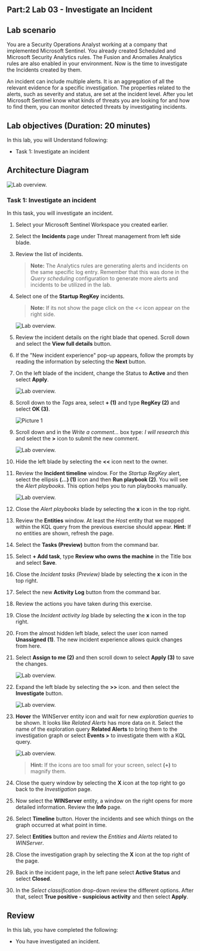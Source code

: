 ## Part:2 Lab 03 - Investigate an Incident

## Lab scenario

You are a Security Operations Analyst working at a company that implemented Microsoft Sentinel. You already created Scheduled and Microsoft Security Analytics rules. The Fusion and Anomalies Analytics rules are also enabled in your environment. Now is the time to investigate the Incidents created by them.

An incident can include multiple alerts. It is an aggregation of all the relevant evidence for a specific investigation. The properties related to the alerts, such as severity and status, are set at the incident level. After you let Microsoft Sentinel know what kinds of threats you are looking for and how to find them, you can monitor detected threats by investigating incidents.

## Lab objectives (Duration: 20 minutes)
 In this lab, you will Understand following:
 - Task 1: Investigate an incident

## Architecture Diagram

  ![Lab overview.](../media/SC-200ex8.1.png)

### Task 1: Investigate an incident

In this task, you will investigate an incident.

1. Select your Microsoft Sentinel Workspace you created earlier.

1. Select the **Incidents** page under Threat management from left side blade.

1. Review the list of incidents.

    >**Note:** The Analytics rules are generating alerts and incidents on the same specific log entry. Remember that this was done in the *Query scheduling* configuration to generate more alerts and incidents to be utilized in the lab.
  
1. Select one of the **Startup RegKey** incidents.
   >**Note:** If its not show the page click on the << icon appear on the right side.

   ![Lab overview.](../media/active.png)

1. Review the incident details on the right blade that opened. Scroll down and select the **View full details** button.

1. If the "New incident experience" pop-up appears, follow the prompts by reading the information by selecting the **Next** button.

1. On the left blade of the incident, change the Status to **Active** and then select **Apply**.

   ![Lab overview.](../media/active.png)

1. Scroll down to the *Tags* area, select **+ (1)** and type **RegKey (2)** and select **OK (3)**.

    ![Picture 1](../media/tag.png)

1. Scroll down and in the *Write a comment...* box type: *I will research this* and select the **>** icon to submit the new comment.

    ![Lab overview.](../media/comment.png)

1. Hide the left blade by selecting the **<<** icon next to the owner.

1. Review the **Incident timeline** window. For the *Startup RegKey* alert, select the ellipsis **(...) (1)** icon and then **Run playbook (2)**. You will see the *Alert playbooks*. This option helps you to run playbooks manually.

    ![Lab overview.](../media/runplaybook.png)

1. Close the *Alert playbooks* blade by selecting the **x** icon in the top right.

1. Review the **Entities** window. At least the *Host* entity that we mapped within the KQL query from the previous exercise should appear. **Hint:** If no entities are shown, refresh the page.

1. Select the **Tasks (Preview)** button from the command bar.

1. Select **+ Add task**, type **Review who owns the machine** in the Title box and select **Save**.

1. Close the *Incident tasks (Preview)* blade by selecting the **x** icon in the top right.

1. Select the new **Activity Log** button from the command bar.

1. Review the actions you have taken during this exercise.

1. Close the *Incident activity log* blade by selecting the **x** icon in the top right.

1. From the almost hidden left blade, select the user icon named **Unassigned (1)**. The new incident experience allows quick changes from here.

1. Select **Assign to me (2)** and then scroll down to select **Apply (3)** to save the changes.

   ![Lab overview.](../media/assignedtome.png)

1. Expand the left blade by selecting the **>>** icon. and then select the **Investigate** button.

      ![Lab overview.](../media/clickinvestiagtion.png)

1. **Hover** the WINServer entity icon and wait for new *exploration queries* to be shown. It looks like *Related Alerts* has more data on it. Select the name of the exploration query **Related Alerts** to bring them to the investigation graph or select **Events >** to investigate them with a KQL query.

   ![Lab overview.](../media/investigation.png) 

   >**Hint:** If the icons are too small for your screen, select **(+)** to magnify them.   

1. Close the query window by selecting the **X** icon at the top right to go back to the *Investigation* page.

1. Now select the **WINServer** entity, a window on the right opens for more detailed information. Review the **Info** page.

1. Select **Timeline** button. Hover the incidents and see which things on the graph occurred at what point in time.

1. Select **Entities** button and review the *Entities* and *Alerts* related to *WINServer*.

1. Close the investigation graph by selecting the **X** icon at the top right of the page.

1. Back in the incident page, in the left pane select **Active Status** and select **Closed**. 

1. In the *Select classification* drop-down review the different options. After that, select **True positive - suspicious activity** and then select **Apply**.

## Review
In this lab, you have completed the following:
- You have investigated an incident.
